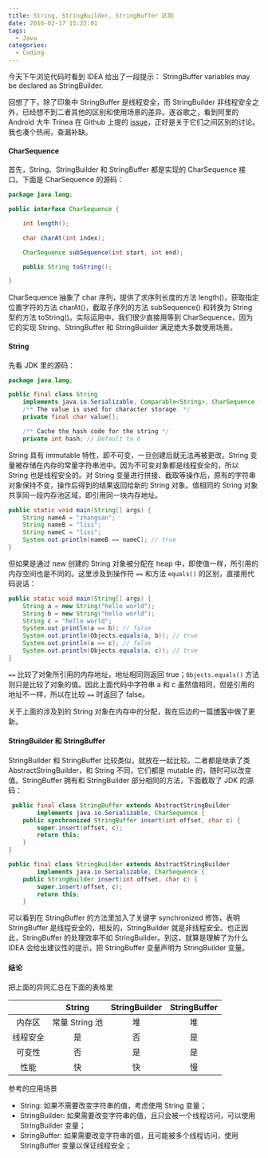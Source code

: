 ```yaml
---
title: String, StringBuilder, StringBuffer 区别
date: 2016-02-17 15:22:01
tags:
  - Java
categories:
  - Coding
---
```

今天下午浏览代码时看到 IDEA 给出了一段提示：
StringBuffer variables may be declared as StringBuilder.

回想了下，除了印象中 StringBuffer 是线程安全，而 StringBuilder 非线程安全之外，已经想不到二者其他的区别和使用场景的差异。遂谷歌之，看到阿里的 Android 大牛 Trinea 在 Github 上提的 [issue](https://github.com/android-cn/android-discuss/issues/5)，正好是关于它们之间区别的讨论。我也凑个热闹，查漏补缺。

<!-- more -->

#### CharSequence

首先，String、StringBuilder 和 StringBuffer 都是实现的 CharSequence 接口。下面是 CharSequence 的源码：
```java
package java.lang;

public interface CharSequence {

    int length();

    char charAt(int index);

    CharSequence subSequence(int start, int end);

    public String toString();

}
```
CharSequence 抽象了 char 序列，提供了求序列长度的方法 length()，获取指定位置字符的方法 charAt()，截取子序列的方法 subSequence() 和转换为 String 型的方法 toString()。实际运用中，我们很少直接用等到 CharSequence，因为它的实现 String、StringBuffer 和 StringBuilder 满足绝大多数使用场景。

#### String

先看 JDK 里的源码：
```java
package java.lang;

public final class String
    implements java.io.Serializable, Comparable<String>, CharSequence {
    /** The value is used for character storage. */
    private final char value[];

    /** Cache the hash code for the string */
    private int hash; // Default to 0
```

String 具有 immutable 特性，即不可变，一旦创建后就无法再被更改。String 变量被存储在内存的常量字符串池中。因为不可变对象都是线程安全的，所以 String 也是线程安全的。对 String 变量进行拼接、截取等操作后，原有的字符串对象保持不变，操作后得到的结果返回给新的 String 对象。值相同的 String 对象共享同一段内存池区域，即引用同一块内存地址。
```java
public static void main(String[] args) {
    String nameA = "zhangsan";
    String nameB = "lisi";
    String nameC = "lisi";
    System.out.println(nameB == nameC); // true
}
```

但如果是通过 new 创建的 String 对象被分配在 heap 中，即使值一样，所引用的内存空间也是不同的。这里涉及到操作符 `==` 和方法 `equals()` 的区别，直接用代码说话：
```java
public static void main(String[] args) {
    String a = new String("hello world");
    String b = new String("hello world");
    String c = "hello world";
    System.out.println(a == b); // false
    System.out.println(Objects.equals(a, b)); // true
    System.out.println(a == c); // false
    System.out.println(Objects.equals(a, c)); // true
}
```

`==` 比较了对象所引用的内存地址，地址相同则返回 true；`Objects.equals()` 方法则只是比较了对象的值。因此上面代码中字符串 a 和 c 虽然值相同，但是引用的地址不一样，所以在比较 `==` 时返回了 false。

关于上面的涉及到的 String 对象在内存中的分配，我在后边的一篇[博客](/2016/06/22/memory-model-of-string-in-java/)中做了更新。

#### StringBuilder 和 StringBuffer

StringBuilder 和 StringBuffer 比较类似，就放在一起比较。二者都是继承了类 AbstractStringBuilder，和 String 不同，它们都是 mutable 的，随时可以改变值。StringBuffer 拥有和 StringBuilder 部分相同的方法，下面截取了 JDK 的源码：

```java
 public final class StringBuffer extends AbstractStringBuilder
        implements java.io.Serializable, CharSequence {
    public synchronized StringBuffer insert(int offset, char c) {
        super.insert(offset, c);
        return this;
    }
}
```
```java
public final class StringBuilder extends AbstractStringBuilder
        implements java.io.Serializable, CharSequence {
    public StringBuilder insert(int offset, char c) {
        super.insert(offset, c);
        return this;
    }
```
可以看到在 StringBuffer 的方法里加入了关键字 synchronized 修饰，表明 StringBuffer 是线程安全的，相反的，StringBuilder 就是非线程安全。也正因此，StringBuffer 的处理效率不如 StringBuilder。到这，就算是理解了为什么 IDEA 会给出建议性的提示，把 StringBuffer 变量声明为 StringBuilder 变量。

#### 结论

把上面的异同汇总在下面的表格里

|  | String | StringBuilder | StringBuffer |
|:------:|:------:|:--------:|:--------:|
| 内存区 | 常量 String 池 | 堆 | 堆 |
| 线程安全 | 是 | 否 | 是 |
| 可变性 | 否 | 是 | 是 |
| 性能 | 快 | 快 | 慢 |

参考的应用场景
- String: 如果不需要改变字符串的值，考虑使用 String 变量；
- StringBuilder: 如果需要改变字符串的值，且只会被一个线程访问，可以使用 StringBuilder 变量；
- StringBuffer: 如果需要改变字符串的值，且可能被多个线程访问，使用 StringBuffer 变量以保证线程安全；